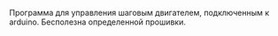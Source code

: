 Программа для управления шаговым двигателем, подключенным к arduino. 
Бесполезна определенной прошивки.
